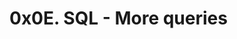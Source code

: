 0x0E. SQL - More queries
========================






























































































































































































































































































































































































































































































































































































































































































































































































































































































































































